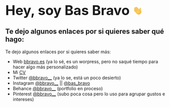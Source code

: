 <h1 style="font-size:3em; font-weight:bold;">
Hey, soy Bas Bravo <img src="https://raw.githubusercontent.com/ABSphreak/ABSphreak/master/gifs/Hi.gif" width="30px">
</h1>

## Te dejo algunos enlaces por si quieres saber qué hago:

Te dejo algunos enlaces por si quieres saber más:
* Web [bbravo.es](bbravo.es) (ya lo sé, es un worpress, pero no saqué tiempo para hacer algo más personalizado)
* Mi [CV](https://bbravo.notion.site/Hey-soy-Bas-Bravo-a1abd5a84ccf411bb1c1c6ad6d131243)
* Twitter [@bbravo__](https://twitter.com/bbravo__) (ya lo se, está un poco desierto)
* Instagram [@bbravo__](https://www.instagram.com/bbravo__/) ||  [@bas_bravo](https://www.instagram.com/bas_bravo/)
* Behance [@bbravo__](https://www.behance.net/bbravo__/moodboards) (portfolio en proceso)
* Pinterest [@bbravo__](https://www.pinterest.es/bbravo__) (subo poca cosa pero lo uso para agrupar gustos e intereses)
